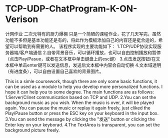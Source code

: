 # TCP-UDP-ChatProgram-K-ON-Verison
计网作业 二次元特有的厨力爆棚
只是一个简陋的课程作业，花了几天写完，虽然功能不多但是基本功能还是有的，将此作为模板添加自己的内容还是挺合适的，希望可以帮助到有需要的人。
该程序实现的主要功能如下：
1.TCP/UDP协议实现服务器端/客户端通信
2.自带背景音乐，可以循环播放，也可以自由控制播放和暂停（点击Play/Pasue，或者在文本框中单击键盘上的esc键）
3.点击发送按钮/在文本框中单击enter键可以发送信息，发送后文本框中内容会自动切换
4.文本域透明（有进度条），可以自由设置自己喜欢的背景图片。

This is a simle coursework, though there are only some basic functions, it can be used as a module to help you develop more personalized functions. I hope it can help you to some degree.
The main functions are as follows:
1.Server/Clinet communication based on TCP and UDP.
2.You can set the background music as you wish. When the music is over, it will be played again. You can pause the music or replay it again freely, just cliked the Play/Pause button or press the ESC key on your keyboard in the input box.
3.You can send the message by clicking the "发送" button or clicking the Enter key on your keyborad.
4.The TextArea is transparent, you can set the background picture freely.
